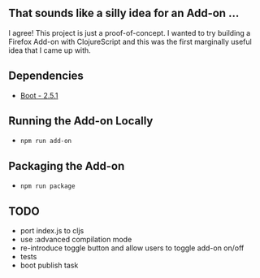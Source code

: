 ## That sounds like a silly idea for an Add-on ...
I agree! This project is just a proof-of-concept. I wanted to try building a
Firefox Add-on with ClojureScript and this was the first marginally useful idea
that I came up with.

## Dependencies
- [Boot - 2.5.1](http://boot-clj.com/)

## Running the Add-on Locally
- `npm run add-on`

## Packaging the Add-on
- `npm run package`

## TODO
- port index.js to cljs
- use :advanced compilation mode
- re-introduce toggle button and allow users to toggle add-on on/off
- tests
- boot publish task
